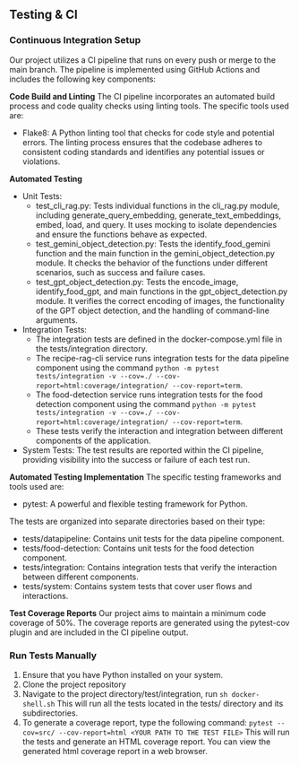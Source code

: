 ## Testing & CI
### Continuous Integration Setup
Our project utilizes a CI pipeline that runs on every push or merge to the main branch. The pipeline is implemented using GitHub Actions and includes the following key components:

**Code Build and Linting**
The CI pipeline incorporates an automated build process and code quality checks using linting tools. The specific tools used are:
- Flake8: A Python linting tool that checks for code style and potential errors.
The linting process ensures that the codebase adheres to consistent coding standards and identifies any potential issues or violations.

**Automated Testing**
- Unit Tests: 
  - test_cli_rag.py: Tests individual functions in the cli_rag.py module, including generate_query_embedding, generate_text_embeddings, embed, load, and query. It uses mocking to isolate dependencies and ensure the functions behave as expected.
  - test_gemini_object_detection.py: Tests the identify_food_gemini function and the main function in the gemini_object_detection.py module. It checks the behavior of the functions under different scenarios, such as success and failure cases.
  - test_gpt_object_detection.py: Tests the encode_image, identify_food_gpt, and main functions in the gpt_object_detection.py module. It verifies the correct encoding of images, the functionality of the GPT object detection, and the handling of command-line arguments.
- Integration Tests: 
  - The integration tests are defined in the docker-compose.yml file in the tests/integration directory.
  - The recipe-rag-cli service runs integration tests for the data pipeline component using the command ```python -m pytest tests/integration -v --cov=./ --cov-report=html:coverage/integration/ --cov-report=term```.
  - The food-detection service runs integration tests for the food detection component using the command ```python -m pytest tests/integration -v --cov=./ --cov-report=html:coverage/integration/ --cov-report=term```.
  - These tests verify the interaction and integration between different components of the application.
- System Tests:
The test results are reported within the CI pipeline, providing visibility into the success or failure of each test run.

**Automated Testing Implementation**
The specific testing frameworks and tools used are:

- pytest: A powerful and flexible testing framework for Python.

The tests are organized into separate directories based on their type:

- tests/datapipeline: Contains unit tests for the data pipeline component.
- tests/food-detection: Contains unit tests for the food detection component.
- tests/integration: Contains integration tests that verify the interaction between different components.
- tests/system: Contains system tests that cover user flows and interactions.
  
**Test Coverage Reports**
Our project aims to maintain a minimum code coverage of 50%. The coverage reports are generated using the pytest-cov plugin and are included in the CI pipeline output.

### Run Tests Manually
1. Ensure that you have Python installed on your system.
2. Clone the project repository
3. Navigate to the project directory/test/integration, run ```sh docker-shell.sh```
   This will run all the tests located in the tests/ directory and its subdirectories.
4. To generate a coverage report, type the following command:
   ```pytest --cov=src/ --cov-report=html <YOUR PATH TO THE TEST FILE>```
    This will run the tests and generate an HTML coverage report. You can view the generated html coverage report in a web browser.